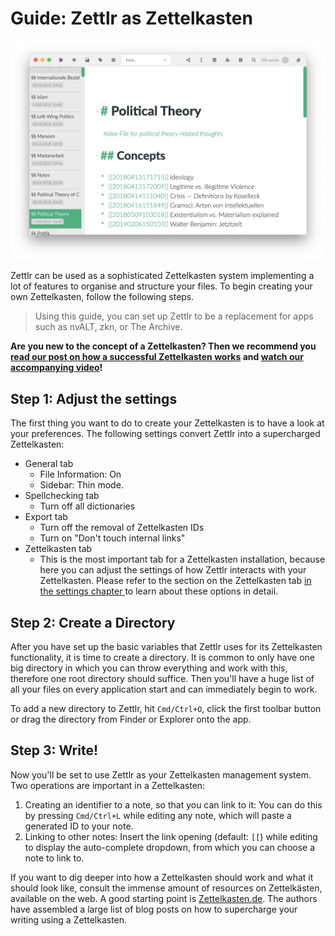 # Guide: Zettlr as Zettelkasten

![Zettlr as a Zettelkasten](../img/zettlr_zettelkasten.png)

Zettlr can be used as a sophisticated Zettelkasten system implementing a lot of features to organise and structure your files. To begin creating your own Zettelkasten, follow the following steps.

> Using this guide, you can set up Zettlr to be a replacement for apps such as nvALT, zkn, or The Archive.

**Are you new to the concept of a Zettelkasten? Then we recommend you [read our post on how a successful Zettelkasten works](https://www.zettlr.com/post/what-is-a-zettelkasten) and [watch our accompanying video](https://youtu.be/c5Tst3-zcWI)!**

## Step 1: Adjust the settings

The first thing you want to do to create your Zettelkasten is to have a look at your preferences. The following settings convert Zettlr into a supercharged Zettelkasten:

- General tab
    - File Information: On
    - Sidebar: Thin mode.
- Spellchecking tab
    - Turn off all dictionaries
- Export tab
    - Turn off the removal of Zettelkasten IDs
    - Turn on "Don't touch internal links"
- Zettelkasten tab
    - This is the most important tab for a Zettelkasten installation, because here you can adjust the settings of how Zettlr interacts with your Zettelkasten. Please refer to the section on the Zettelkasten tab [in the settings chapter ](../reference/settings.md)to learn about these options in detail.

## Step 2: Create a Directory

After you have set up the basic variables that Zettlr uses for its Zettelkasten functionality, it is time to create a directory. It is common to only have one big directory in which you can throw everything and work with this, therefore one root directory should suffice. Then you'll have a huge list of all your files on every application start and can immediately begin to work.

To add a new directory to Zettlr, hit `Cmd/Ctrl+O`, click the first toolbar button or drag the directory from Finder or Explorer onto the app.

## Step 3: Write!

Now you'll be set to use Zettlr as your Zettelkasten management system. Two operations are important in a Zettelkasten:

1. Creating an identifier to a note, so that you can link to it: You can do this by pressing `Cmd/Ctrl+L` while editing any note, which will paste a generated ID to your note.
2. Linking to other notes: Insert the link opening (default: `[[`) while editing to display the auto-complete dropdown, from which you can choose a note to link to.

If you want to dig deeper into how a Zettelkasten should work and what it should look like, consult the immense amount of resources on Zettelkästen, available on the web. A good starting point is [Zettelkasten.de](https://www.zettelkasten.de/). The authors have assembled a large list of blog posts on how to supercharge your writing using a Zettelkasten.
